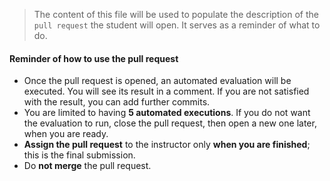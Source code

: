 > The content of this file will be used to populate the description of the `pull request` the student will open. It serves as a reminder of what to do.

#### Reminder of how to use the pull request

- Once the pull request is opened, an automated evaluation will be executed. You will see its result in a comment. If you are not satisfied with the result, you can add further commits.
- You are limited to having **5 automated executions**. If you do not want the evaluation to run, close the pull request, then open a new one later, when you are ready.
- **Assign the pull request** to the instructor only **when you are finished**; this is the final submission.
- Do **not merge** the pull request.
